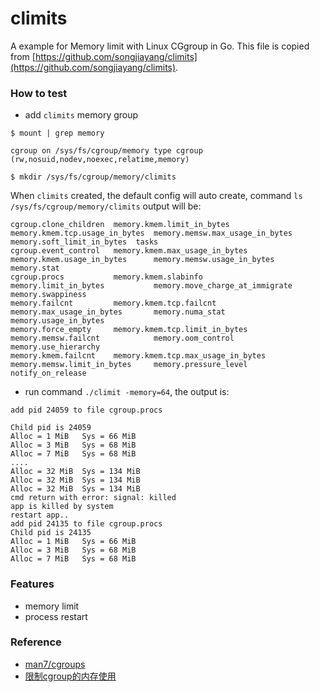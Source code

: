 # climits

A example for Memory limit with Linux CGgroup in Go. This file is copied from [https://github.com/songjiayang/climits](https://github.com/songjiayang/climits).

### How to test

- add `climits` memory group

```
$ mount | grep memory

cgroup on /sys/fs/cgroup/memory type cgroup (rw,nosuid,nodev,noexec,relatime,memory)

$ mkdir /sys/fs/cgroup/memory/climits
``` 

When `climits` created, the default config will auto create, command `ls /sys/fs/cgroup/memory/climits` output will be:

```
cgroup.clone_children  memory.kmem.limit_in_bytes          memory.kmem.tcp.usage_in_bytes  memory.memsw.max_usage_in_bytes  memory.soft_limit_in_bytes  tasks
cgroup.event_control   memory.kmem.max_usage_in_bytes      memory.kmem.usage_in_bytes      memory.memsw.usage_in_bytes      memory.stat
cgroup.procs           memory.kmem.slabinfo                memory.limit_in_bytes           memory.move_charge_at_immigrate  memory.swappiness
memory.failcnt         memory.kmem.tcp.failcnt             memory.max_usage_in_bytes       memory.numa_stat                 memory.usage_in_bytes
memory.force_empty     memory.kmem.tcp.limit_in_bytes      memory.memsw.failcnt            memory.oom_control               memory.use_hierarchy
memory.kmem.failcnt    memory.kmem.tcp.max_usage_in_bytes  memory.memsw.limit_in_bytes     memory.pressure_level            notify_on_release
```

- run command `./climit -memory=64`, the output is:

```
add pid 24059 to file cgroup.procs

Child pid is 24059
Alloc = 1 MiB	Sys = 66 MiB 
Alloc = 3 MiB	Sys = 68 MiB 
Alloc = 7 MiB	Sys = 68 MiB 
....
Alloc = 32 MiB	Sys = 134 MiB 
Alloc = 32 MiB	Sys = 134 MiB 
Alloc = 32 MiB	Sys = 134 MiB 
cmd return with error: signal: killed
app is killed by system
restart app..
add pid 24135 to file cgroup.procs
Child pid is 24135
Alloc = 1 MiB	Sys = 66 MiB 
Alloc = 3 MiB	Sys = 68 MiB 
Alloc = 7 MiB	Sys = 68 MiB 
```


### Features

- memory limit
- process restart


### Reference

- [man7/cgroups](http://man7.org/linux/man-pages/man7/cgroups.7.html)
- [限制cgroup的内存使用](https://segmentfault.com/a/1190000008125359)
